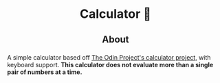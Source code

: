 # <p align="center"> Calculator :abacus: </p>

## <p align="center"> About </p>

 A simple calculator based off [The Odin Project's calculator project](https://www.theodinproject.com/lessons/foundations-calculator), with keyboard support. 
**This calculator does not evaluate more than a single pair of numbers at a time.** 
